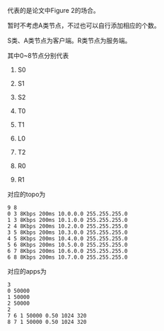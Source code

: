 代表的是论文中Figure 2的场合。

暂时不考虑A类节点，不过也可以自行添加相应的个数。

S类、A类节点为客户端。R类节点为服务端。

其中0~8节点分别代表

1. S0

2. S1

3. S2

4. T0

5. T1

6. L0

7. T2

8. R0

9. R1

对应的topo为

```textile
9 8
0 3 8Kbps 200ms 10.0.0.0 255.255.255.0
1 3 8Kbps 200ms 10.1.0.0 255.255.255.0
2 4 8Kbps 200ms 10.2.0.0 255.255.255.0
3 5 8Kbps 200ms 10.3.0.0 255.255.255.0
4 5 8Kbps 200ms 10.4.0.0 255.255.255.0
5 6 8Kbps 200ms 10.5.0.0 255.255.255.0
6 7 8Kbps 200ms 10.6.0.0 255.255.255.0
6 8 8Kbps 200ms 10.7.0.0 255.255.255.0
```

对应的apps为

```textile
3
0 50000
1 50000
2 50000
2
7 6 1 50000 0.50 1024 320
8 7 1 50000 0.50 1024 320
```
